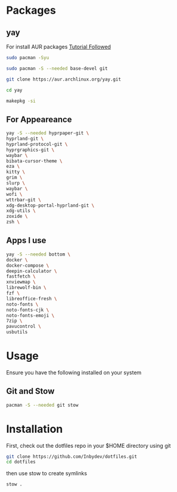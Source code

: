 # Packages

## yay

For install AUR packages [Tutorial Followed](https://itsfoss.com/install-yay-arch-linux/)


```bash
sudo pacman -Syu
```

```bash
sudo pacman -S --needed base-devel git
```

```bash
git clone https://aur.archlinux.org/yay.git
```

```bash
cd yay
```

```bash
makepkg -si
```

## For Appeareance

```bash
yay -S --needed hyprpaper-git \
hyprland-git \
hyprland-protocol-git \
hyprgraphics-git \
waybar \
bibata-cursor-theme \
eza \
kitty \
grim \
slurp \
waybar \
wofi \
wttrbar-git \
xdg-desktop-portal-hyprland-git \
xdg-utils \
zoxide \
zsh \
```

## Apps I use

```bash
yay -S --needed bottom \
docker \
docker-compose \
deepin-calculator \
fastfetch \
xnviewmap \
librewolf-bin \
fzf \
libreoffice-fresh \
noto-fonts \
noto-fonts-cjk \
noto-fonts-emoji \
7zip \
pavucontrol \
usbutils
```

# Usage

Ensure you have the following installed on your system

## Git and Stow

```bash
pacman -S --needed git stow
```

# Installation

First, check out the dotfiles repo in your $HOME directory using git

```bash
git clone https://github.com/Inbydev/dotfiles.git
cd dotfiles
```

then use stow to create symlinks

```bash
stow .
```
